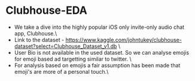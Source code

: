# Clubhouse-EDA
* We take a dive into the highly popular iOS only invite-only audio chat app, Clubhouse.\
* Link to the dataset - https://www.kaggle.com/johntukey/clubhouse-dataset?select=Clubhouse_Dataset_v1.db \
* User Bio is not available in the used dataset. So we can analyse emojis for emoji based ad targetting similar to twitter. \
* For analysis based on emojis a fair assumption has been made that emoji's are more of a personal touch.\

